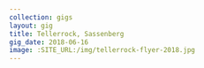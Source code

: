 ```yaml
---
collection: gigs
layout: gig
title: Tellerrock, Sassenberg
gig_date: 2018-06-16
image: :SITE_URL:/img/tellerrock-flyer-2018.jpg
---
```

